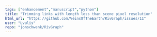 ```yaml
---
tags: ["enhancement","manuscript","python"]
title: "Trimming links with length less than scene pixel resolution"
html_url: "https://github.com/VeinsOfTheEarth/RivGraph/issues/11"
user: "Lvulis"
repo: "jonschwenk/RivGraph"
---
```


